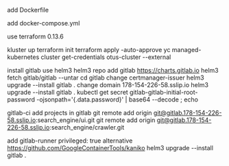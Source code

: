 add Dockerfile

add docker-compose.yml

use terraform 0.13.6

kluster up
terraform init
terraform apply -auto-approve
yc managed-kubernetes cluster get-credentials otus-cluster --external

install gitlab
use helm3
helm3 repo add gitlab https://charts.gitlab.io
helm3 fetch gitlab/gitlab --untar
cd gitlab
change certmanager-issuer
helm3 upgrade --install gitlab .
change domain 178-154-226-58.sslip.io
helm3 upgrade --install gitlab .
kubectl get secret gitlab-gitlab-initial-root-password -ojsonpath='{.data.password}' | base64 --decode ; echo

gitlab-ci
add projects in gitlab
git remote add origin git@gitlab.178-154-226-58.sslip.io:search_engine/ui.git
git remote add origin git@gitlab.178-154-226-58.sslip.io:search_engine/crawler.git

add gitlab-runner  privileged: true
alternative https://github.com/GoogleContainerTools/kaniko
helm3 upgrade --install gitlab .

